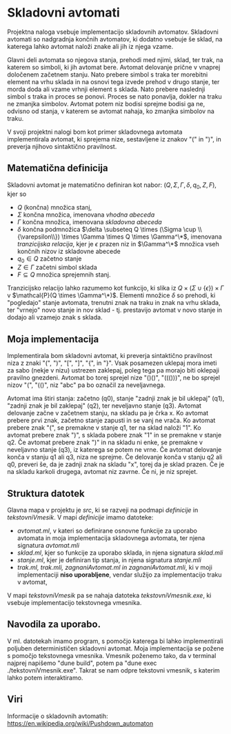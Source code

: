 # Skladovni avtomati

Projektna naloga vsebuje implementacijo skladovnih avtomatov. Skladovni avtomati so nadgradnja končnih avtomatov, ki dodatno vsebuje še sklad, na katerega lahko avtomat naloži znake ali jih iz njega vzame. 

Glavni deli avtomata so njegova stanja, prehodi med njimi, sklad, ter trak, na katerem so simboli, ki jih avtomat bere. Avtomat delovanje prične v vnaprej določenem začetnem stanju. Nato prebere simbol s traka ter morebitni element na vrhu sklada in na osnovi tega izvede prehod v drugo stanje, ter morda doda ali vzame vrhnji element s sklada. Nato prebere naslednji simbol s traka in proces se ponovi. Proces se nato ponavlja, dokler na traku ne zmanjka simbolov. Avtomat potem niz bodisi sprejme bodisi ga ne, odvisno od stanja, v katerem se avtomat nahaja, ko zmanjka simbolov na traku.

V svoji projektni nalogi bom kot primer skladovnega avtomata implementirala avtomat, ki sprejema nize, sestavljene iz znakov "(" in ")", in preverja njihovo sintaktično pravilnost. 

## Matematična definicija

Skladovni avtomat je matematično definiran kot nabor: $(Q, \Sigma, \Gamma, \delta, q_0, Z, F)$, kjer so

- $Q$ (končna) množica stanj,
- $\Sigma$ končna množica, imenovana *vhodna abeceda*
- $\Gamma$ končna množica, imenovana *skladovna abeceda*
- $\delta$ končna podmnožica $\delta \subseteq Q \times (\Sigma \cup \\{\varepsilon\\}) \times \Gamma \times Q \times \Gamma^\*$, imenovana *tranzicijska relacija*, kjer je $\epsilon$ prazen niz in $\Gamma^\*$ množica vseh končnih nizov iz skladovne abecede
- $q_0 \in Q$ začetno stanje
- $Z \in \Gamma$ začetni simbol sklada
- $F \subseteq Q$ množica sprejemnih stanj.

Tranzicijsko relacijo lahko razumemo kot funkcijo, ki slika iz $Q \times (\Sigma \cup \{\epsilon\}) \times \Gamma$ v $\mathcal{P}(Q \times \Gamma^\*)$. Elementi množice $\delta$ so prehodi, ki "pogledajo" stanje avtomata, trenutni znak na traku in znak na vrhu sklada, ter "vrnejo" novo stanje in nov sklad - tj. prestavijo avtomat v novo stanje in dodajo ali vzamejo znak s sklada. 

## Moja implementacija

Implementirala bom skladovni avtomat, ki preverja sintaktično pravilnost niza z znaki "(", ")", "[", "]", "{", in "}". 
Vsak posamezen uklepaj mora imeti za sabo (nekje v nizu) ustrezen zaklepaj, poleg tega pa morajo biti oklepaji pravilno gnezdeni. Avtomat bo torej sprejel nize "()()", "((()))", ne bo sprejel nizov "(", "(()", niz "abc" pa bo označil za neveljavnega.

Avtomat ima štiri stanja: začetno (q0), stanje "zadnji znak je bil uklepaj" (q1), "zadnji znak je bil zaklepaj" (q2), ter neveljavno stanje (q3). Avtomat delovanje začne v začetnem stanju, na skladu pa je črka x. Ko avtomat prebere prvi znak, začetno stanje zapusti in se vanj ne vrača. Ko avtomat prebere znak "(", se premakne v stanje q1, ter na sklad naloži "1". Ko avtomat prebere znak ")", s sklada pobere znak "1" in se premakne v stanje q2. Če avtomat prebere znak ")" in na skladu ni enke, se premakne v neveljavno stanje (q3), iz katerega se potem ne vrne. Če avtomat delovanje konča v stanju q1 ali q3, niza ne sprejme. Če delovanje konča v stanju q2 ali q0, preveri še, da je zadnji znak na skladu "x", torej da je sklad prazen. Če je na skladu karkoli drugega, avtomat niz zavrne. Če ni, je niz sprejet.

## Struktura datotek

Glavna mapa v projektu je *src*, ki se razveji na podmapi *definicije* in *tekstovniVmesik*.
V mapi *definicije* imamo datoteke: 
- *avtomat.ml*, v kateri so definirane osnovne funkcije za uporabo avtomata in moja implementacija skladovnega avtomata, ter njena signatura *avtomat.mli*
- *sklad.ml*, kjer so funkcije za uporabo sklada, in njena signatura *sklad.mli*
- *stanje.ml*, kjer je definiran tip stanja, in njena signatura *stanje.mli*
- *trak.ml, trak.mli, zagnaniAvtomat.ml in zagnaniAvtomat.mli*, ki v moji implementaciji **niso uporabljene**, vendar služijo za implementacijo traku v avtomat,

V mapi *tekstovniVmesik* pa se nahaja datoteka *tekstovniVmesnik.exe*, ki vsebuje implementacijo tekstovnega vmesnika.

## Navodila za uporabo.

V ml. datotekah imamo program, s pomočjo katerega bi lahko implementirali poljuben determinističen skladovni avtomat. Moja implementacija se požene s pomočjo tekstovnega vmesnika. Vmesnik poženemo tako, da v terminal najprej napišemo "dune build", potem pa "dune exec ./tekstovniVmesnik.exe". Takrat se nam odpre tekstovni vmesnik, s katerim lahko potem interaktiramo.

## Viri

Informacije o skladovnih avtomatih: https://en.wikipedia.org/wiki/Pushdown_automaton

